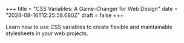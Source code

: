 +++
title = "CSS Variables: A Game-Changer for Web Design"
date = "2024-08-16T12:25:58.680Z"
draft = false
+++

  Learn how to use CSS variables to create flexible and maintainable stylesheets in your web projects.
        